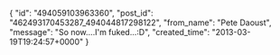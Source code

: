  {
   "id": "494059103963360",
   "post_id": "462493170453287_494044817298122",
   "from_name": "Pete Daoust",
   "message": "So now....I'm fuked...:D",
   "created_time": "2013-03-19T19:24:57+0000"
 }
